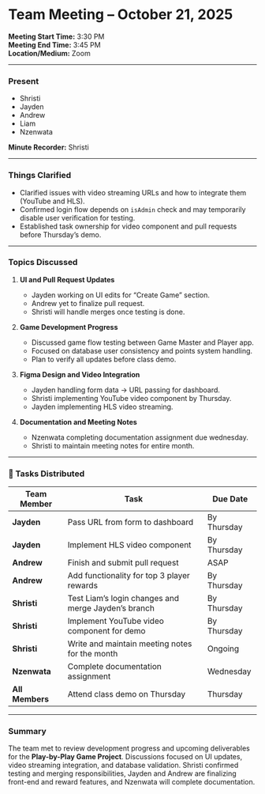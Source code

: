 # Team Meeting – October 21, 2025

**Meeting Start Time:** 3:30 PM  
**Meeting End Time:** 3:45 PM  
**Location/Medium:** Zoom  

---

###  Present
- Shristi 
- Jayden  
- Andrew  
- Liam  
- Nzenwata  

**Minute Recorder:** Shristi 

---

###  Things Clarified
- Clarified issues with video streaming URLs and how to integrate them (YouTube and HLS).  
- Confirmed login flow depends on `isAdmin` check and may temporarily disable user verification for testing.  
- Established task ownership for video component and pull requests before Thursday’s demo.  

---

###  Topics Discussed
1. **UI and Pull Request Updates**  
   - Jayden working on UI edits for “Create Game” section.  
   - Andrew yet to finalize pull request.  
   - Shristi will handle merges once testing is done.  

2. **Game Development Progress**  
   - Discussed game flow testing between Game Master and Player app.  
   - Focused on database user consistency and points system handling.  
   - Plan to verify all updates before class demo.  

3. **Figma Design and Video Integration**  
   - Jayden handling form data → URL passing for dashboard.  
   - Shristi implementing YouTube video component by Thursday.  
   - Jayden implementing HLS video streaming.  


4. **Documentation and Meeting Notes**  
   - Nzenwata completing documentation assignment due wednesday.  
   - Shristi to maintain meeting notes for entire month.  

---

### 🧾 Tasks Distributed

| Team Member | Task | Due Date |
|--------------|------|----------|
| **Jayden** | Pass URL from form to dashboard | By Thursday |
| **Jayden** | Implement HLS video component | By Thursday |
| **Andrew** | Finish and submit pull request | ASAP |
| **Andrew** | Add functionality for top 3 player rewards | By Thursday |
| **Shristi** | Test Liam’s login changes and merge Jayden’s branch | By Thursday |
| **Shristi** | Implement YouTube video component for demo | By Thursday |
| **Shristi** | Write and maintain meeting notes for the month | Ongoing |
| **Nzenwata** | Complete documentation assignment | Wednesday |
| **All Members** | Attend class demo on Thursday | Thursday |

---

### Summary
The team met to review development progress and upcoming deliverables for the **Play-by-Play Game Project**. Discussions focused on UI updates, video streaming integration, and database validation. Shristi confirmed testing and merging responsibilities, Jayden and Andrew are finalizing front-end and reward features, and Nzenwata will complete documentation. 


